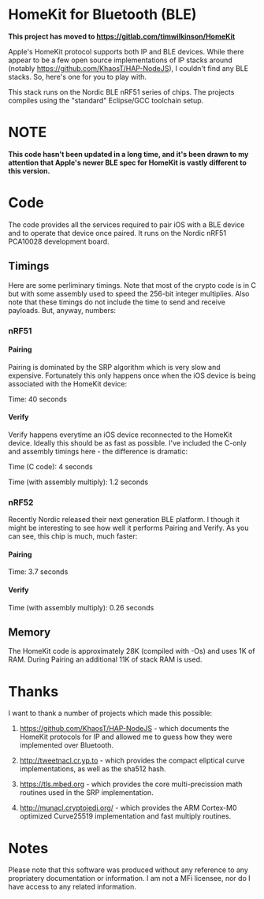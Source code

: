 # HomeKit for Bluetooth (BLE)

**This project has moved to https://gitlab.com/timwilkinson/HomeKit**

Apple's HomeKit protocol supports both IP and BLE devices. While there appear to be a few open source implementations
of IP stacks around (notably https://github.com/KhaosT/HAP-NodeJS), I couldn't find any BLE stacks. So, here's one for
you to play with.

This stack runs on the Nordic BLE nRF51 series of chips. The projects compiles using the "standard" Eclipse/GCC toolchain
setup.

# NOTE

**This code hasn't been updated in a long time, and it's been drawn to my attention that Apple's newer BLE spec for HomeKit is vastly different to this version.**

# Code

The code provides all the services required to pair iOS with a BLE device and to operate that device once paired. It
runs on the Nordic nRF51 PCA10028 development board.

## Timings

Here are some perliminary timings. Note that most of the crypto code is in C but with some assembly used to speed the 256-bit integer multiplies. Also note that these timings do not include the time to send and receive payloads. But, anyway, numbers:

### nRF51

#### Pairing

Pairing is dominated by the SRP algorithm which is very slow and expensive. Fortunately this only happens once when the iOS device is being associated with the HomeKit device:

Time: 40 seconds

#### Verify

Verify happens everytime an iOS device reconnected to the HomeKit device. Ideally this should be as fast as possible. I've included the C-only and assembly timings here - the difference is dramatic:

Time (C code): 4 seconds

Time (with assembly multiply): 1.2 seconds

### nRF52

Recently Nordic released their next generation BLE platform. I though it might be interesting to see how well it performs Pairing and Verify. As you can see, this chip is much, much faster:

#### Pairing

Time: 3.7 seconds

#### Verify

Time (with assembly multiply): 0.26 seconds

## Memory

The HomeKit code is approximately 28K (compiled with -Os) and uses 1K of RAM. During Pairing an additional 11K of stack RAM is used.

# Thanks

I want to thank a number of projects which made this possible:

1. https://github.com/KhaosT/HAP-NodeJS - which documents the HomeKit protocols for IP and allowed me to guess how they
were implemented over Bluetooth.

2. http://tweetnacl.cr.yp.to - which provides the compact eliptical curve implementations, as well as the sha512 hash.

3. https://tls.mbed.org - which provides the core multi-precission math routines used in the SRP implementation.

4. http://munacl.cryptojedi.org/ - which provides the ARM Cortex-M0 optimized Curve25519 implementation and fast multiply routines.

# Notes

Please note that this software was produced without any reference to any propriatery documentation or information. I
am not a MFi licensee, nor do I have access to any related information.
